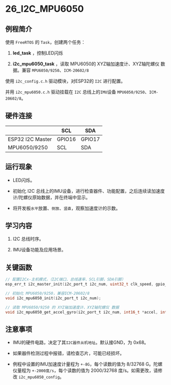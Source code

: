 # 26_I2C_MPU6050

## 例程简介

使用 `FreeRTOS` 的 `Task`，创建两个任务：

1. **led_task** ，控制LED闪烁

2. **i2c_mpu6050_task** ，读取 MPU6050的 XYZ轴加速度计、XYZ轴陀螺仪 数据。兼容 `MPU6050/9250`、`ICM-20602/8`

使用 `i2c_config.c.h` 驱动模块，对ESP32的 `I2C` 进行配置。

并用 `i2c_mpu6050.c.h` 驱动挂载在 `I2C` 总线上的`IMU`设备 `MPU6050/9250`、`ICM-20602/8`。


## 硬件连接

|                  | SCL    | SDA    |
| ---------------- | ------ | ------ |
| ESP32 I2C Master | GPIO16 | GPIO17 |
| MPU6050/9250     | SCL    | SDA    |


## 运行现象

* LED闪烁。

* 初始化 I2C 总线上的IMU设备，进行检查器件、功能配置，之后连续读加速度计/陀螺仪原始数据，并在终端中显示。

* 将开发板`水平`放置、`侧放`、`竖直`，观察加速度计的示数。


## 学习内容

1. I2C 总线时序。

2. IMU设备功能及应用场景。


## 关键函数

```c
// 配置I2Cx-主机模式，（I2C端口、总线速率、SCL引脚，SDA引脚）
esp_err_t i2c_master_init(i2c_port_t i2c_num, uint32_t clk_speed, gpio_num_t scl_io_num, gpio_num_t sda_io_num);

// 初始化 MPU6050/9250，兼容ICM-20602/8
void i2c_mpu6050_init(i2c_port_t i2c_num);

// 读取 MPU6050/9250 的 XYZ轴加速度计、XYZ轴陀螺仪 数据
void i2c_mpu6050_get_accel_gyro(i2c_port_t i2c_num, int16_t *accel, int16_t *gyro);
```


## 注意事项

* IMU的硬件电路，决定了其`I2C器件从机地址`。默认接GND，为 0x68。

* 如果器件检测过程中报错，请检查芯片，可能已经损坏。

* 例程中设置的IMU加速度计量程为 `+-8G`，每个读数的值为 8/32768 G。陀螺仪量程为 `+-2000度/s`，每个读数的值为 2000/32768 度/s。如需更改，请修改 `i2c_mpu6050_config`。
